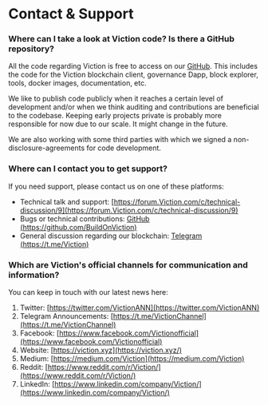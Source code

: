 # Contact & Support

### **Where can I take a look at Viction code? Is there a GitHub repository?**

All the code regarding Viction is free to access on our [GitHub](https://github.com/BuildOnViction). This includes the code for the Viction blockchain client, governance Dapp, block explorer, tools, docker images, documentation, etc.

We like to publish code publicly when it reaches a certain level of development and/or when we think auditing and contributions are beneficial to the codebase. Keeping early projects private is probably more responsible for now due to our scale. It might change in the future.

We are also working with some third parties with which we signed a non-disclosure-agreements for code development.

### **Where can I contact you to get support?**

If you need support, please contact us on one of these platforms:

* Technical talk and support: [https://forum.Viction.com/c/technical-discussion/9](https://forum.Viction.com/c/technical-discussion/9)
* Bugs or technical contributions: [GitHub (https://github.com/BuildOnViction)](https://github.com/BuildOnViction)
* General discussion regarding our blockchain: [Telegram (https://t.me/Viction)](https://t.me/Viction)

### **Which are Viction's official channels for communication and information?**

You can keep in touch with our latest news here:

1. Twitter: [https://twitter.com/VictionANN](https://twitter.com/VictionANN)
2. Telegram Announcements: [https://t.me/VictionChannel](https://t.me/VictionChannel)
3. Facebook: [https://www.facebook.com/Victionofficial](https://www.facebook.com/Victionofficial)
4. Website: [https://viction.xyz](https://viction.xyz/)
5. Medium: [https://medium.com/Viction](https://medium.com/Viction)
6. Reddit: [https://www.reddit.com/r/Viction/](https://www.reddit.com/r/Viction/)
7. LinkedIn: [https://www.linkedin.com/company/Viction/](https://www.linkedin.com/company/Viction/)
